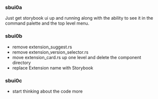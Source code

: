 ### sbui0a

Just get storybook ui up and running along with the ability to see it in the command palette and the top level menu.

### sbui0b

- remove extension_suggest.rs
- remove extension_version_selector.rs
- move extension_card.rs up one level and delete the component directory
- replace Extension name with Storybook

### sbui0c

- start thinking about the code more

